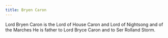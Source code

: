 ```yaml
---
title: Bryen Caron
---
```


Lord Bryen Caron is the Lord of House Caron and Lord of Nightsong and of the Marches He is father to Lord Bryce Caron and to Ser Rolland Storm.



